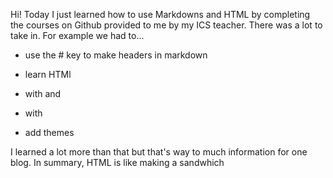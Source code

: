 Hi!
Today I just learned how to use Markdowns and HTML by completing the courses on Github provided to me by my ICS teacher. There was a lot to take in. For example we had to...
- use the # key to make headers in markdown

- learn HTMl

- with <htmp> and </htmp>

- with <body>
  
- add themes

I learned a lot more than that but that's way to much information for one blog. In summary, HTML is like making a sandwhich
